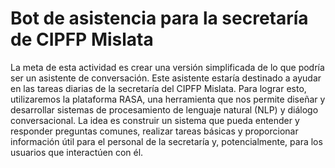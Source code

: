 # Bot de asistencia para la secretaría de CIPFP Mislata

La meta de esta actividad es crear una versión simplificada de lo que podría ser un asistente de conversación. Este asistente estaría destinado a ayudar en las tareas diarias de la secretaría del CIPFP Mislata. Para lograr esto, utilizaremos la plataforma RASA, una herramienta que nos permite diseñar y desarrollar sistemas de procesamiento de lenguaje natural (NLP) y diálogo conversacional. La idea es construir un sistema que pueda entender y responder preguntas comunes, realizar tareas básicas y proporcionar información útil para el personal de la secretaría y, potencialmente, para los usuarios que interactúen con él.
